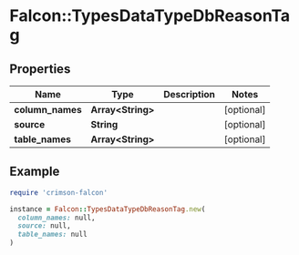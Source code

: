 # Falcon::TypesDataTypeDbReasonTag

## Properties

| Name | Type | Description | Notes |
| ---- | ---- | ----------- | ----- |
| **column_names** | **Array&lt;String&gt;** |  | [optional] |
| **source** | **String** |  | [optional] |
| **table_names** | **Array&lt;String&gt;** |  | [optional] |

## Example

```ruby
require 'crimson-falcon'

instance = Falcon::TypesDataTypeDbReasonTag.new(
  column_names: null,
  source: null,
  table_names: null
)
```

